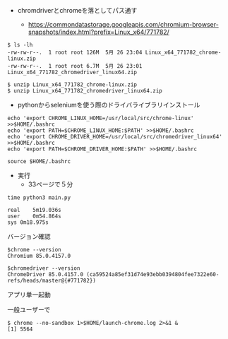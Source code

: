 - chromdriverとchromeを落としてパス通す

  - https://commondatastorage.googleapis.com/chromium-browser-snapshots/index.html?prefix=Linux_x64/771782/

```
$ ls -lh
-rw-rw-r--.  1 root root 126M  5月 26 23:04 Linux_x64_771782_chrome-linux.zip
-rw-rw-r--.  1 root root 6.7M  5月 26 23:01 Linux_x64_771782_chromedriver_linux64.zip
```


```
$ unzip Linux_x64_771782_chrome-linux.zip
$ unzip Linux_x64_771782_chromedriver_linux64.zip
```

- pythonからseleniumを使う際のドライバライブラリインストール

```
echo 'export CHROME_LINUX_HOME=/usr/local/src/chrome-linux' >>$HOME/.bashrc
echo 'export PATH=$CHROME_LINUX_HOME:$PATH' >>$HOME/.bashrc
echo 'export CHROME_DRIVER_HOME=/usr/local/src/chromedriver_linux64' >>$HOME/.bashrc
echo 'export PATH=$CHROME_DRIVER_HOME:$PATH' >>$HOME/.bashrc

source $HOME/.bashrc
```


- 実行
  - 33ページで５分
```
time python3 main.py

real	5m19.036s
user	0m54.864s
sys	0m18.975s
```


バージョン確認

```
$chrome --version
Chromium 85.0.4157.0

$chromedriver --version
ChromeDriver 85.0.4157.0 (ca59524a85ef31d74e93ebb0394804fee7322e60-refs/heads/master@{#771782})
```

アプリ単一起動

一般ユーザーで

```
$ chrome --no-sandbox 1>$HOME/launch-chrome.log 2>&1 &
[1] 5564
```
